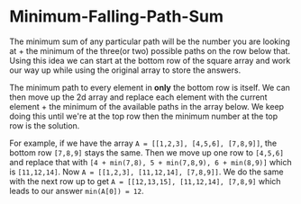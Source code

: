 # Minimum-Falling-Path-Sum

The minimum sum of any particular path will be the number you are looking at + the minimum of
the three(or two) possible paths on the row below that.  
Using this idea we can start at the bottom row of the square array and work our way up while using the original array to store the answers. 

The minimum path to every element in **only** the bottom row is itself.
We can then move up the 2d array and replace each element with the current element + the minimum of 
the available paths in the array below. We keep doing this until we're at the top row then the minimum number at the top row 
is the solution.

For example, if we have the array `A = [[1,2,3], [4,5,6], [7,8,9]]`, the bottom row `[7,8,9]` stays the same.
Then we move up one row to `[4,5,6]` and replace that with `[4 + min(7,8), 5 + min(7,8,9), 6 + min(8,9)]` which is `[11,12,14]`.
Now `A = [[1,2,3], [11,12,14], [7,8,9]]`. We do the same with the next row up to get `A = [[12,13,15], [11,12,14], [7,8,9]` which leads to our answer `min(A[0]) = 12`.

